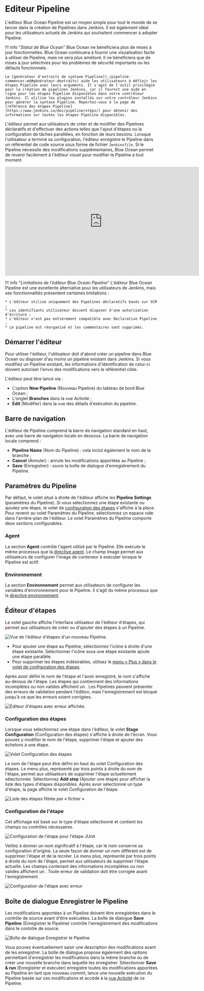 # Editeur Pipeline

<div class="couleur-introduction">
L'éditeur Blue Ocean Pipeline est un moyen simple pour tout le monde de se lancer dans la création de Pipelines dans Jenkins. Il est également idéal pour les utilisateurs actuels de Jenkins qui souhaitent commencer à adopter Pipeline.
</div>

!!! info "_Statut de Blue Ocean_"
    Blue Ocean ne bénéficiera plus de mises à jour fonctionnelles. Blue Ocean continuera à fournir une visualisation facile à utiliser de Pipeline, mais ne sera plus amélioré. Il ne bénéficiera que de mises à jour sélectives pour les problèmes de sécurité importants ou les défauts fonctionnels.

    Le [générateur d'extraits de syntaxe Pipeline](./pipeline-commencer.md#générateur-dextraits) aide les utilisateurs à définir les étapes Pipeline avec leurs arguments. Il s'agit de l'outil privilégié pour la création de pipelines Jenkins, car il fournit une aide en ligne pour les étapes Pipeline disponibles dans votre contrôleur Jenkins. Il utilise les plugins installés sur votre contrôleur Jenkins pour générer la syntaxe Pipeline. Reportez-vous à la page de [référence des étapes Pipeline](https://www.jenkins.io/doc/pipeline/steps/) pour obtenir des informations sur toutes les étapes Pipeline disponibles.

L'éditeur permet aux utilisateurs de créer et de modifier des Pipelines déclaratifs et d'effectuer des actions telles que l'ajout d'étapes ou la configuration de tâches parallèles, en fonction de leurs besoins. Lorsque l'utilisateur a terminé sa configuration, l'éditeur enregistre le Pipeline dans un référentiel de code source sous forme de fichier `Jenkinsfile`. Si le Pipeline nécessite des modifications supplémentaires, Blue Ocean permet de revenir facilement à l'éditeur visuel pour modifier le Pipeline à tout moment.

<iframe width="640" height="360" src="https://www.youtube.com/embed/FhDomw6BaHU" title="Jenkins Minute - Creating Your First Pipeline in Blue Ocean" frameborder="0" allow="accelerometer; autoplay; clipboard-write; encrypted-media; gyroscope; picture-in-picture; web-share" referrerpolicy="strict-origin-when-cross-origin" allowfullscreen></iframe>

!!! info "_Limitations de l'éditeur Blue Ocean Pipeline_"
    L'éditeur Blue Ocean Pipeline est une excellente alternative pour les utilisateurs de Jenkins, mais ses fonctionnalités présentent certaines limitations :

    * L'éditeur utilise uniquement des Pipelines déclaratifs basés sur SCM ;
    * Les identifiants utilisateur doivent disposer d'une autorisation d'écriture ;
    * L'éditeur n'est pas entièrement compatible avec Declarative Pipeline ;
    * Le pipeline est réorganisé et les commentaires sont supprimés.

## Démarrer l'éditeur

Pour utiliser l'éditeur, l'utilisateur doit d'abord créer un pipeline dans Blue Ocean ou disposer d'au moins un pipeline existant dans Jenkins. Si vous modifiez un Pipeline existant, les informations d'identification de celui-ci doivent autoriser l'envoi des modifications vers le référentiel cible.

L'éditeur peut être lancé via :

* L'option **New Pipeline** (Nouveau Pipeline) du tableau de bord Blue Ocean ;
* L'onglet **Branches** dans la vue Activité ;
* **Edit** (Modifier) <i class="fa fa-pencil"></i> dans la vue des détails d'exécution du pipeline.

## Barre de navigation

L'éditeur de Pipeline comprend la barre de navigation standard en haut, avec une barre de navigation locale en dessous. La barre de navigation locale comprend :

* **Pipeline Name** (Nom du Pipeline) : cela inclut également le nom de la branche ;
* **Cancel** (Annuler) : annule les modifications apportées au Pipeline ;
* **Save** (Enregistrer) : ouvre la boîte de dialogue d'enregistrement du Pipeline.

## Paramètres du Pipeline

Par défaut, le volet situé à droite de l'éditeur affiche les **Pipeline Settings** (paramètres du Pipeline). Si vous sélectionnez une étape existante ou ajoutez une étape, le volet de [configuration des étapes](#configuration-des-etapes) s'affiche à la place. Pour revenir au volet Paramètres du Pipeline, sélectionnez un espace vide dans l'arrière-plan de l'éditeur. Le volet Paramètres du Pipeline comporte deux sections configurables.

### Agent

La section **Agent** contrôle l'agent utilisé par le Pipeline. Elle exécute le même processus que la [directive agent](./pipeline-syntaxe.md#agent). Le champ Image permet aux utilisateurs de configurer l'image de conteneur à exécuter lorsque le Pipeline est actif.

### Environnement

La section **Environnement** permet aux utilisateurs de configurer les variables d'environnement pour le Pipeline. Il s'agit du même processus que la [directive environnement](./pipeline-syntaxe.md#environnement).

## Éditeur d'étapes

Le volet gauche affiche l'interface utilisateur de l'éditeur d'étapes, qui permet aux utilisateurs de créer ou d'ajouter des étapes à un Pipeline.

![Vue de l'éditeur d'étapes d'un nouveau Pipeline.](https://www.jenkins.io/doc/book/resources/blueocean/editor/stage-editor-basic.png)

* Pour ajouter une étape au Pipeline, sélectionnez l'icône <i class="fa fa-plus"></i> à droite d'une étape existante. Sélectionner l'icône <i class="fa fa-plus"></i> sous une étape existante ajoute une étape parallèle.
* Pour supprimer les étapes indésirables, utilisez le [menu « Plus » dans le volet de configuration des étapes](#configuration-detapes).

Après avoir défini le nom de l'étape et l'avoir enregistré, le nom s'affiche au-dessus de l'étape. Les étapes qui contiennent des informations incomplètes ou non valides affichent un <i class="fa fa-triangle-exclamation"></i> . Les Pipelines peuvent présenter des erreurs de validation pendant l'édition, mais l'enregistrement est bloqué jusqu'à ce que les erreurs soient corrigées.

![Éditeur d'étapes avec erreur affichée.](https://www.jenkins.io/doc/book/resources/blueocean/editor/stage-editor-error.png
)

### Configuration des étapes

Lorsque vous sélectionnez une étape dans l'éditeur, le volet **Stage Configuration** (Configuration des étapes) s'affiche à droite de l'écran. Vous pouvez y modifier le nom de l'étape, supprimer l'étape et ajouter des échelons à une étape.

![Volet Configuration des étapes](https://www.jenkins.io/doc/book/resources/blueocean/editor/stage-configuration.png)

Le nom de l'étape peut être défini en haut du volet Configuration des étapes. Le menu plus, représenté par trois points à droite du nom de l'étape, permet aux utilisateurs de supprimer l'étape actuellement sélectionnée. Sélectionnez **Add step** (Ajouter une étape) pour afficher la liste des types d'étapes disponibles. Après avoir sélectionné un type d'étape, la page affiche le volet Configuration de l'étape.

![Liste des étapes filtrée par « fichier »](https://www.jenkins.io/doc/book/resources/blueocean/editor/step-list.png)

### Configuration de l'étape

Cet affichage est basé sur le type d'étape sélectionné et contient les champs ou contrôles nécessaires.

![Configuration de l'étape pour l'étape JUnit](https://www.jenkins.io/doc/book/resources/blueocean/editor/step-configuration.png)

Veillez à donner un nom significatif à l'étape, car le nom conserve sa configuration d'origine. La seule façon de donner un nom différent est de supprimer l'étape et de la recréer. Le menu plus, représenté par trois points à droite du nom de l'étape, permet aux utilisateurs de supprimer l'étape actuelle. Les champs contenant des informations incomplètes ou non valides affichent un . Toute erreur de validation doit être corrigée avant l'enregistrement.

![Configuration de l'étape avec erreur](https://www.jenkins.io/doc/book/resources/blueocean/editor/step-error.png)

## Boîte de dialogue Enregistrer le Pipeline

Les modifications apportées à un Pipeline doivent être enregistrées dans le contrôle de source avant d'être exécutées. La boîte de dialogue **Save Pipeline** (Enregistrer le Pipeline) contrôle l'enregistrement des modifications dans le contrôle de source.

![Boîte de dialogue Enregistrer le Pipeline](https://www.jenkins.io/doc/book/resources/blueocean/editor/save-pipeline.png)

Vous pouvez éventuellement saisir une description des modifications avant de les enregistrer. La boîte de dialogue propose également des options permettant d'enregistrer les modifications dans la même branche ou de créer une nouvelle branche dans laquelle les enregistrer. Sélectionner **Save & run** (Enregistrer et exécuter) enregistre toutes les modifications apportées au Pipeline en tant que nouveau _commit_, lance une nouvelle exécution du Pipeline basée sur ces modifications et accède à la [vue Activité](./blue-ocean-activite) de ce Pipeline.



